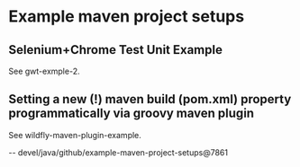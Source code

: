 # Example maven project setups

## Selenium+Chrome Test Unit Example

See gwt-exmple-2.

## Setting a new (!) maven build (pom.xml) property programmatically via groovy maven plugin

See wildfly-maven-plugin-example.



--
devel/java/github/example-maven-project-setups@7861
